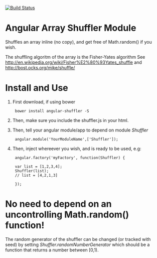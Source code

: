 [![Build Status](https://secure.travis-ci.org/nachinius/angular-shuffler.png?branch=master)](https://travis-ci.org/nachinius/angular-shuffler)


Angular Array Shuffler Module
=======================


Shuffles an array inline (no copy), and get free of Math.random() if you wish.

The shuffling algoritm of the array is the Fisher-Yates algorithm
See http://en.wikipedia.org/wiki/Fisher%E2%80%93Yates_shuffle and http://bost.ocks.org/mike/shuffle/

# Install and Use

1. First download, if using bower

        bower install angular-shuffler -S
  
1. Then, make sure you include the shuffler.js in your html.
1. Then, tell your angular module/app to depend on module *Shuffler*
    
        angular.module('YourModuleName',['Shuffler']);

1. Then, inject whereever you wish, and is ready to be used, e.g:

        angular.factory('myFactory', function(Shuffler) {
    
        var list = [1,2,3,4];
        Shuffler(list);
        // list = [4,2,1,3]

        });
    
# No need to depend on an uncontrolling Math.random() function!

The random generator of the shuffler can be changed (or tracked with seed) by setting
_Shuffler.randomNumberGenerator_ which should be a function that returns
a number between [0,1).



